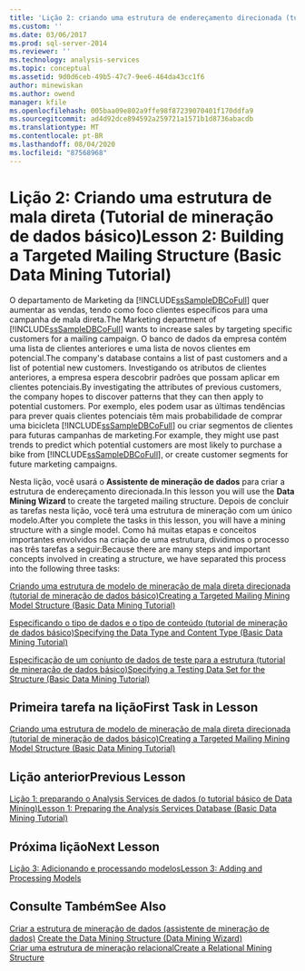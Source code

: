 ```yaml
---
title: 'Lição 2: criando uma estrutura de endereçamento direcionada (tutorial de mineração de dados básico) | Microsoft Docs'
ms.custom: ''
ms.date: 03/06/2017
ms.prod: sql-server-2014
ms.reviewer: ''
ms.technology: analysis-services
ms.topic: conceptual
ms.assetid: 9d0d6ceb-49b5-47c7-9ee6-464da43cc1f6
author: minewiskan
ms.author: owend
manager: kfile
ms.openlocfilehash: 005baa09e802a9ffe98f87239070401f170ddfa9
ms.sourcegitcommit: ad4d92dce894592a259721a1571b1d8736abacdb
ms.translationtype: MT
ms.contentlocale: pt-BR
ms.lasthandoff: 08/04/2020
ms.locfileid: "87568968"
---
```

# <a name="lesson-2-building-a-targeted-mailing-structure-basic-data-mining-tutorial"></a><span data-ttu-id="feb3a-102">Lição 2: Criando uma estrutura de mala direta (Tutorial de mineração de dados básico)</span><span class="sxs-lookup"><span data-stu-id="feb3a-102">Lesson 2: Building a Targeted Mailing Structure (Basic Data Mining Tutorial)</span></span>
  <span data-ttu-id="feb3a-103">O departamento de Marketing da [!INCLUDE[ssSampleDBCoFull](../includes/sssampledbcofull-md.md)] quer aumentar as vendas, tendo como foco clientes específicos para uma campanha de mala direta.</span><span class="sxs-lookup"><span data-stu-id="feb3a-103">The Marketing department of [!INCLUDE[ssSampleDBCoFull](../includes/sssampledbcofull-md.md)] wants to increase sales by targeting specific customers for a mailing campaign.</span></span> <span data-ttu-id="feb3a-104">O banco de dados da empresa contém uma lista de clientes anteriores e uma lista de novos clientes em potencial.</span><span class="sxs-lookup"><span data-stu-id="feb3a-104">The company's database contains a list of past customers and a list of potential new customers.</span></span> <span data-ttu-id="feb3a-105">Investigando os atributos de clientes anteriores, a empresa espera descobrir padrões que possam aplicar em clientes potenciais.</span><span class="sxs-lookup"><span data-stu-id="feb3a-105">By investigating the attributes of previous customers, the company hopes to discover patterns that they can then apply to potential customers.</span></span> <span data-ttu-id="feb3a-106">Por exemplo, eles podem usar as últimas tendências para prever quais clientes potenciais têm mais probabilidade de comprar uma bicicleta [!INCLUDE[ssSampleDBCoFull](../includes/sssampledbcofull-md.md)] ou criar segmentos de clientes para futuras campanhas de marketing.</span><span class="sxs-lookup"><span data-stu-id="feb3a-106">For example, they might use past trends to predict which potential customers are most likely to purchase a bike from [!INCLUDE[ssSampleDBCoFull](../includes/sssampledbcofull-md.md)], or create customer segments for future marketing campaigns.</span></span>  
  
 <span data-ttu-id="feb3a-107">Nesta lição, você usará o **Assistente de mineração de dados** para criar a estrutura de endereçamento direcionada.</span><span class="sxs-lookup"><span data-stu-id="feb3a-107">In this lesson you will use the **Data Mining Wizard** to create the targeted mailing structure.</span></span> <span data-ttu-id="feb3a-108">Depois de concluir as tarefas nesta lição, você terá uma estrutura de mineração com um único modelo.</span><span class="sxs-lookup"><span data-stu-id="feb3a-108">After you complete the tasks in this lesson, you will have a mining structure with a single model.</span></span> <span data-ttu-id="feb3a-109">Como há muitas etapas e conceitos importantes envolvidos na criação de uma estrutura, dividimos o processo nas três tarefas a seguir:</span><span class="sxs-lookup"><span data-stu-id="feb3a-109">Because there are many steps and important concepts involved in creating a structure, we have separated this process into the following three tasks:</span></span>  
  
 [<span data-ttu-id="feb3a-110">Criando uma estrutura de modelo de mineração de mala direta direcionada &#40;tutorial de mineração de dados básico&#41;</span><span class="sxs-lookup"><span data-stu-id="feb3a-110">Creating a Targeted Mailing Mining Model Structure &#40;Basic Data Mining Tutorial&#41;</span></span>](../../2014/tutorials/creating-a-targeted-mailing-mining-model-structure-basic-data-mining-tutorial.md)  
  
 [<span data-ttu-id="feb3a-111">Especificando o tipo de dados e o tipo de conteúdo &#40;tutorial de mineração de dados básico&#41;</span><span class="sxs-lookup"><span data-stu-id="feb3a-111">Specifying the Data Type and Content Type &#40;Basic Data Mining Tutorial&#41;</span></span>](../../2014/tutorials/specifying-the-data-type-and-content-type-basic-data-mining-tutorial.md)  
  
 [<span data-ttu-id="feb3a-112">Especificação de um conjunto de dados de teste para a estrutura &#40;tutorial de mineração de dados básico&#41;</span><span class="sxs-lookup"><span data-stu-id="feb3a-112">Specifying a Testing Data Set for the Structure &#40;Basic Data Mining Tutorial&#41;</span></span>](../../2014/tutorials/specifying-a-testing-data-set-for-the-structure-basic-data-mining-tutorial.md)  
  
## <a name="first-task-in-lesson"></a><span data-ttu-id="feb3a-113">Primeira tarefa na lição</span><span class="sxs-lookup"><span data-stu-id="feb3a-113">First Task in Lesson</span></span>  
 [<span data-ttu-id="feb3a-114">Criando uma estrutura de modelo de mineração de mala direta direcionada &#40;tutorial de mineração de dados básico&#41;</span><span class="sxs-lookup"><span data-stu-id="feb3a-114">Creating a Targeted Mailing Mining Model Structure &#40;Basic Data Mining Tutorial&#41;</span></span>](../../2014/tutorials/creating-a-targeted-mailing-mining-model-structure-basic-data-mining-tutorial.md)  
  
## <a name="previous-lesson"></a><span data-ttu-id="feb3a-115">Lição anterior</span><span class="sxs-lookup"><span data-stu-id="feb3a-115">Previous Lesson</span></span>  
 [<span data-ttu-id="feb3a-116">Lição 1: preparando o Analysis Services de dados &#40;o tutorial básico de Data Mining&#41;</span><span class="sxs-lookup"><span data-stu-id="feb3a-116">Lesson 1: Preparing the Analysis Services Database &#40;Basic Data Mining Tutorial&#41;</span></span>](../../2014/tutorials/lesson-1-preparing-the-analysis-services-database-basic-data-mining-tutorial.md)  
  
## <a name="next--lesson"></a><span data-ttu-id="feb3a-117">Próxima lição</span><span class="sxs-lookup"><span data-stu-id="feb3a-117">Next  Lesson</span></span>  
 [<span data-ttu-id="feb3a-118">Lição 3: Adicionando e processando modelos</span><span class="sxs-lookup"><span data-stu-id="feb3a-118">Lesson 3: Adding and Processing Models</span></span>](../../2014/tutorials/lesson-3-adding-and-processing-models.md)  
  
## <a name="see-also"></a><span data-ttu-id="feb3a-119">Consulte Também</span><span class="sxs-lookup"><span data-stu-id="feb3a-119">See Also</span></span>  
 <span data-ttu-id="feb3a-120">[Criar a estrutura de mineração de dados &#40;assistente de mineração de dados&#41;](../../2014/analysis-services/create-the-data-mining-structure-data-mining-wizard.md) </span><span class="sxs-lookup"><span data-stu-id="feb3a-120">[Create the Data Mining Structure &#40;Data Mining Wizard&#41;](../../2014/analysis-services/create-the-data-mining-structure-data-mining-wizard.md) </span></span>  
 [<span data-ttu-id="feb3a-121">Criar uma estrutura de mineração relacional</span><span class="sxs-lookup"><span data-stu-id="feb3a-121">Create a Relational Mining Structure</span></span>](../../2014/analysis-services/data-mining/create-a-relational-mining-structure.md)  
  
  
